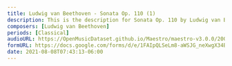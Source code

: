 ```yaml
---
title: Ludwig van Beethoven - Sonata Op. 110 (1)
description: This is the description for Sonata Op. 110 by Ludwig van Beethoven
composers: [Ludwig van Beethoven]
periods: [Classical]
audioURL: https://OpenMusicDataset.github.io/Maestro/maestro-v3.0.0/2006/MIDI-Unprocessed_13_R1_2006_01-06_ORIG_MID--AUDIO_13_R1_2006_02_Track02_wav.midi
formURL: https://docs.google.com/forms/d/e/1FAIpQLSeLm8-aWSJG_neXwgX34BUjjCrAnf84QCRRIEoX0euocMafFg/viewform
date: 2021-08-08T07:43:13-06:00
---
```

